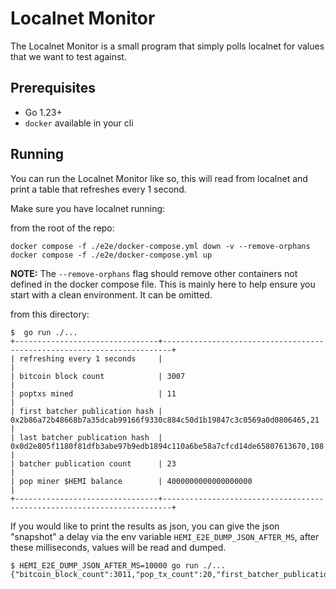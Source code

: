 # Localnet Monitor

The Localnet Monitor is a small program that simply polls localnet for values
that we want to test against.  

## Prerequisites

* Go 1.23+
* `docker` available in your cli

## Running

You can run the Localnet Monitor like so, this will read from localnet
and print a table that refreshes every 1 second.

Make sure you have localnet running:

from the root of the repo:
```
docker compose -f ./e2e/docker-compose.yml down -v --remove-orphans
docker compose -f ./e2e/docker-compose.yml up
```

**NOTE:** The `--remove-orphans` flag should remove other containers not defined
in the docker compose file. This is mainly here to help ensure you start with a
clean environment.  It can be omitted.

from this directory:
```
$  go run ./... 
+--------------------------------+------------------------------------------------------------------------+
| refreshing every 1 seconds     |                                                                        |
| bitcoin block count            | 3007                                                                   |
| poptxs mined                   | 11                                                                     |
| first batcher publication hash | 0x2b86a72b48668b7a35dcab99166f9330c884c50d1b19847c3c0569a0d0806465,21  |
| last batcher publication hash  | 0x0d2e805f1180f81dfb3abe97b9edb1894c110a6be58a7cfcd14de65807613670,108 |
| batcher publication count      | 23                                                                     |
| pop miner $HEMI balance        | 4000000000000000000                                                    |
+--------------------------------+------------------------------------------------------------------------+
```

If you would like to print the results as json, you can give the json 
"snapshot" a delay via the env variable `HEMI_E2E_DUMP_JSON_AFTER_MS`, 
after these milliseconds, values will be read and dumped.

```
$ HEMI_E2E_DUMP_JSON_AFTER_MS=10000 go run ./... 
{"bitcoin_block_count":3011,"pop_tx_count":20,"first_batcher_publication_hash":"0x2b86a72b48668b7a35dcab99166f9330c884c50d1b19847c3c0569a0d0806465,21","last_batcher_publication_hash":"0x5ec52eeba46c300e98546de25991c1862ef8dd11c3ee3357ee2a717517e2fe8c,192","batcher_publication_count":34,"pop_miner_hemi_balance":"14000000000000000000"}
```
